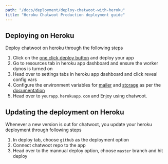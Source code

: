 ```yaml
---
path: "/docs/deployment/deploy-chatwoot-with-heroku"
title: "Heroku Chatwoot Production deployment guide"
---
```


## Deploying on Heroku
Deploy chatwoot on heroku through the following steps 

1. Click on the [one click deploy button](https://heroku.com/deploy?template=https://github.com/chatwoot/chatwoot/tree/master) and deploy your app 
2. Go to resources tab in heroku app dashboard and ensure the worker dynos is turned on
3. Head over to settings tabs in heroku app dashboard and click reveal config vars
4. Configure the environment variables for [mailer](https://www.chatwoot.com/docs/environment-variables#configure-emails) and [storage](https://www.chatwoot.com/docs/configuring-cloud-storage) as per the [documentation](https://www.chatwoot.com/docs/environment-variables)
5. Head over to `yourapp.herokuapp.com` and Enjoy using chatwoot.


## Updating the deployment on Heroku

Whenever a new version is out for chatwoot, you update your heroku deployment through following steps

1. In deploy tab, choose `github` as the deployment option
2. Connect chatwoot repo to the app 
3. Head over to the mannual deploy option, choose `master` branch and hit deploy
